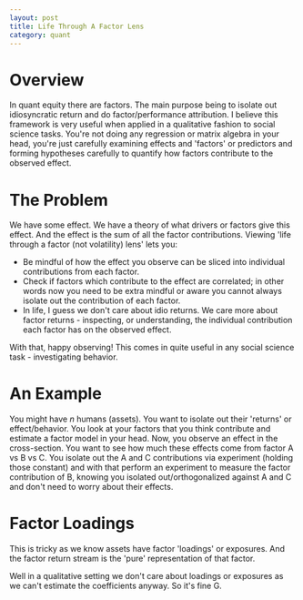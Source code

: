 ```yaml
---
layout: post
title: Life Through A Factor Lens
category: quant
---
```


# Overview

In quant equity there are factors. The main purpose being to isolate out idiosyncratic return and do factor/performance attribution. I believe this framework is very useful when applied in a qualitative fashion to social science tasks. You're not doing any regression or matrix algebra in your head, you're just carefully examining effects and 'factors' or predictors and forming hypotheses carefully to quantify how factors contribute to the observed effect.

# The Problem

We have some effect. We have a theory of what drivers or factors give this effect. And the effect is the sum of all the factor contributions. Viewing 'life through a factor (not volatility) lens' lets you:

* Be mindful of how the effect you observe can be sliced into individual contributions from each factor. 
* Check if factors which contribute to the effect are correlated; in other words now you need to be extra mindful or aware you cannot always isolate out the contribution of each factor.
* In life, I guess we don't care about idio returns. We care more about factor returns - inspecting, or understanding, the individual contribution each factor has on the observed effect.

With that, happy observing! This comes in quite useful in any social science task - investigating behavior.

# An Example

You might have $n$ humans (assets). You want to isolate out their 'returns' or effect/behavior. You look at your factors that you think contribute and estimate a factor model in your head. Now, you observe an effect in the cross-section. You want to see how much these effects come from factor A vs B vs C. You isolate out the A and C contributions via experiment (holding those constant) and with that perform an experiment to measure the factor contribution of B, knowing you isolated out/orthogonalized against A and C and don't need to worry about their effects.

# Factor Loadings

This is tricky as we know assets have factor 'loadings' or exposures. And the factor return stream is the 'pure' representation of that factor.

Well in a qualitative setting we don't care about loadings or exposures as we can't estimate the coefficients anyway. So it's fine G.